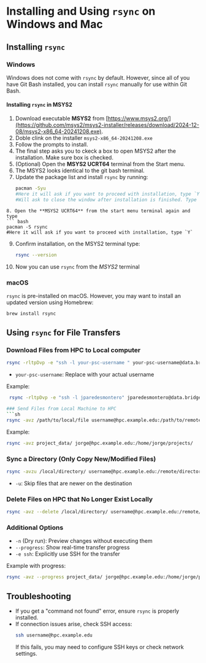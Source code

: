 # Installing and Using `rsync` on Windows and Mac

## Installing `rsync`

### Windows
Windows does not come with `rsync` by default. However, since all of you have Git Bash installed, you can install `rsync` manually for use within Git Bash.

#### Installing `rsync` in MSYS2
1. Download executable **MSYS2** from [https://www.msys2.org/](https://github.com/msys2/msys2-installer/releases/download/2024-12-08/msys2-x86_64-20241208.exe).
2. Doble clink on the installer `msys2-x86_64-20241208.exe`
3. Follow the prompts to install.
4. The final step asks you to ckeck a box to open MSYS2 after the installation. Make sure box is checked.
5. (Optional) Open the **MSYS2 UCRT64** terminal from the Start menu.
6. The MSYS2 looks identical to the git bash terminal.
7. Update the package list and install `rsync` by running:
   ```sh
   pacman -Syu
   #Here it will ask if you want to proceed with installation, type `Y`
   #Will ask to close the window after installation is finished. Type `Y`
```
8. Open the **MSYS2 UCRT64** from the start menu terminal again and type
``` bash
pacman -S rsync
#Here it will ask if you want to proceed with installation, type `Y`
```
9. Confirm installation, on the MSYS2 terminal type:
   ```sh
   rsync --version
   ```
5. Now you can use `rsync` from the *MSYS2* terminal

### macOS
`rsync` is pre-installed on macOS. However, you may want to install an updated version using Homebrew:
```sh
brew install rsync
```

## Using `rsync` for File Transfers

### Download Files from HPC to Local computer
```sh
rsync -rltpDvp -e "ssh -l your-psc-username " your-psc-username@data.bridges2.psc.edu:/ocean/projects/agr250001p/jparedesmontero/fastqc_28926143.log ~/Downloads/
```
- `your-psc-username`: Replace with your actual username

Example:
```sh
 rsync -rltpDvp -e "ssh -l jparedesmontero" jparedesmontero@data.bridges2.psc.edu:/ocean/projects/agr250001p/jparedesmontero/fastqc_28926143.log ~/Downloads/```

### Send Files from Local Machine to HPC
```sh
rsync -avz /path/to/local/file username@hpc.example.edu:/path/to/remote/destination
```
Example:
```sh
rsync -avz project_data/ jorge@hpc.example.edu:/home/jorge/projects/
```

### Sync a Directory (Only Copy New/Modified Files)
```sh
rsync -avzu /local/directory/ username@hpc.example.edu:/remote/directory/
```
- `-u`: Skip files that are newer on the destination

### Delete Files on HPC that No Longer Exist Locally
```sh
rsync -avz --delete /local/directory/ username@hpc.example.edu:/remote/directory/
```

### Additional Options
- `-n` (Dry run): Preview changes without executing them
- `--progress`: Show real-time transfer progress
- `-e ssh`: Explicitly use SSH for the transfer

Example with progress:
```sh
rsync -avz --progress project_data/ jorge@hpc.example.edu:/home/jorge/projects/
```

## Troubleshooting
- If you get a "command not found" error, ensure `rsync` is properly installed.
- If connection issues arise, check SSH access:
  ```sh
  ssh username@hpc.example.edu
  ```
  If this fails, you may need to configure SSH keys or check network settings.
